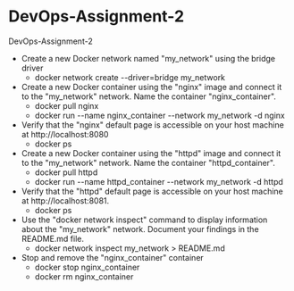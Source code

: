 # DevOps-Assignment-2
DevOps-Assignment-2

 - Create a new Docker network named "my_network" using the bridge driver
    - docker network create --driver=bridge my_network
 - Create a new Docker container using the "nginx" image and connect it to the "my_network" network. Name the container "nginx_container".
    - docker pull nginx
    - docker run --name nginx_container --network my_network -d nginx
 - Verify that the "nginx" default page is accessible on your host machine at http://localhost:8080   
    - docker ps
 - Create a new Docker container using the "httpd" image and connect it to the "my_network" network. Name the container "httpd_container".
    -   docker pull httpd
    -   docker run --name httpd_container --network my_network -d httpd
 - Verify that the "httpd" default page is accessible on your host machine at http://localhost:8081.   
    - docker ps
 -  Use the "docker network inspect" command to display information about the "my_network" network. Document your findings in the README.md file.
    - docker network inspect my_network > README.md
 - Stop and remove the "nginx_container" container
    - docker stop nginx_container
    - docker rm nginx_container
